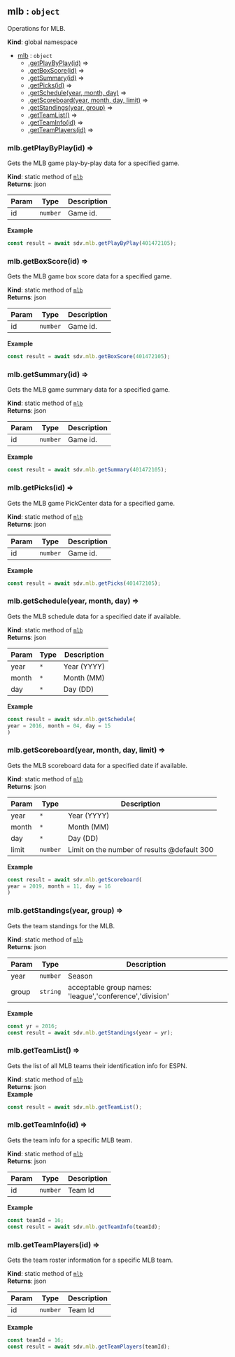 <a name="mlb"></a>

## mlb : <code>object</code>
Operations for MLB.

**Kind**: global namespace  

* [mlb](#mlb) : <code>object</code>
    * [.getPlayByPlay(id)](#mlb.getPlayByPlay) ⇒
    * [.getBoxScore(id)](#mlb.getBoxScore) ⇒
    * [.getSummary(id)](#mlb.getSummary) ⇒
    * [.getPicks(id)](#mlb.getPicks) ⇒
    * [.getSchedule(year, month, day)](#mlb.getSchedule) ⇒
    * [.getScoreboard(year, month, day, limit)](#mlb.getScoreboard) ⇒
    * [.getStandings(year, group)](#mlb.getStandings) ⇒
    * [.getTeamList()](#mlb.getTeamList) ⇒
    * [.getTeamInfo(id)](#mlb.getTeamInfo) ⇒
    * [.getTeamPlayers(id)](#mlb.getTeamPlayers) ⇒

<a name="mlb.getPlayByPlay"></a>

### mlb.getPlayByPlay(id) ⇒
Gets the MLB game play-by-play data for a specified game.

**Kind**: static method of [<code>mlb</code>](#mlb)  
**Returns**: json  

| Param | Type | Description |
| --- | --- | --- |
| id | <code>number</code> | Game id. |

**Example**  
```js
const result = await sdv.mlb.getPlayByPlay(401472105);
```
<a name="mlb.getBoxScore"></a>

### mlb.getBoxScore(id) ⇒
Gets the MLB game box score data for a specified game.

**Kind**: static method of [<code>mlb</code>](#mlb)  
**Returns**: json  

| Param | Type | Description |
| --- | --- | --- |
| id | <code>number</code> | Game id. |

**Example**  
```js
const result = await sdv.mlb.getBoxScore(401472105);
```
<a name="mlb.getSummary"></a>

### mlb.getSummary(id) ⇒
Gets the MLB game summary data for a specified game.

**Kind**: static method of [<code>mlb</code>](#mlb)  
**Returns**: json  

| Param | Type | Description |
| --- | --- | --- |
| id | <code>number</code> | Game id. |

**Example**  
```js
const result = await sdv.mlb.getSummary(401472105);
```
<a name="mlb.getPicks"></a>

### mlb.getPicks(id) ⇒
Gets the MLB game PickCenter data for a specified game.

**Kind**: static method of [<code>mlb</code>](#mlb)  
**Returns**: json  

| Param | Type | Description |
| --- | --- | --- |
| id | <code>number</code> | Game id. |

**Example**  
```js
const result = await sdv.mlb.getPicks(401472105);
```
<a name="mlb.getSchedule"></a>

### mlb.getSchedule(year, month, day) ⇒
Gets the MLB schedule data for a specified date if available.

**Kind**: static method of [<code>mlb</code>](#mlb)  
**Returns**: json  

| Param | Type | Description |
| --- | --- | --- |
| year | <code>\*</code> | Year (YYYY) |
| month | <code>\*</code> | Month (MM) |
| day | <code>\*</code> | Day (DD) |

**Example**  
```js
const result = await sdv.mlb.getSchedule(
year = 2016, month = 04, day = 15
)
```
<a name="mlb.getScoreboard"></a>

### mlb.getScoreboard(year, month, day, limit) ⇒
Gets the MLB scoreboard data for a specified date if available.

**Kind**: static method of [<code>mlb</code>](#mlb)  
**Returns**: json  

| Param | Type | Description |
| --- | --- | --- |
| year | <code>\*</code> | Year (YYYY) |
| month | <code>\*</code> | Month (MM) |
| day | <code>\*</code> | Day (DD) |
| limit | <code>number</code> | Limit on the number of results @default 300 |

**Example**  
```js
const result = await sdv.mlb.getScoreboard(
year = 2019, month = 11, day = 16
)
```
<a name="mlb.getStandings"></a>

### mlb.getStandings(year, group) ⇒
Gets the team standings for the MLB.

**Kind**: static method of [<code>mlb</code>](#mlb)  
**Returns**: json  

| Param | Type | Description |
| --- | --- | --- |
| year | <code>number</code> | Season |
| group | <code>string</code> | acceptable group names: 'league','conference','division' |

**Example**  
```js
const yr = 2016;
const result = await sdv.mlb.getStandings(year = yr);
```
<a name="mlb.getTeamList"></a>

### mlb.getTeamList() ⇒
Gets the list of all MLB teams their identification info for ESPN.

**Kind**: static method of [<code>mlb</code>](#mlb)  
**Returns**: json  
**Example**  
```js
const result = await sdv.mlb.getTeamList();
```
<a name="mlb.getTeamInfo"></a>

### mlb.getTeamInfo(id) ⇒
Gets the team info for a specific MLB team.

**Kind**: static method of [<code>mlb</code>](#mlb)  
**Returns**: json  

| Param | Type | Description |
| --- | --- | --- |
| id | <code>number</code> | Team Id |

**Example**  
```js
const teamId = 16;
const result = await sdv.mlb.getTeamInfo(teamId);
```
<a name="mlb.getTeamPlayers"></a>

### mlb.getTeamPlayers(id) ⇒
Gets the team roster information for a specific MLB team.

**Kind**: static method of [<code>mlb</code>](#mlb)  
**Returns**: json  

| Param | Type | Description |
| --- | --- | --- |
| id | <code>number</code> | Team Id |

**Example**  
```js
const teamId = 16;
const result = await sdv.mlb.getTeamPlayers(teamId);
```
